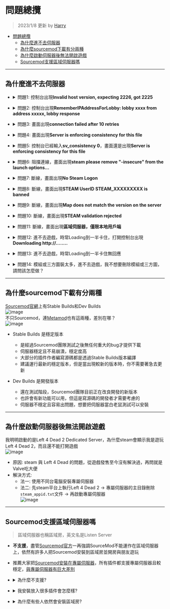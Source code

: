 # 問題總攬
> 2023/1/8 更新 by [Harry](https://steamcommunity.com/profiles/76561198026784913)
- [問題總攬](#問題總攬)
  - [為什麼進不去伺服器](#為什麼進不去伺服器)
  - [為什麼sourcemod下載有分兩種](#為什麼sourcemod下載有分兩種)
  - [為什麼啟動伺服器後無法開啟遊戲](#為什麼啟動伺服器後無法開啟遊戲)
  - [Sourcemod支援區域伺服器嗎](#sourcemod支援區域伺服器嗎)

- - - -
## 為什麼進不去伺服器

* <details><summary>問題1: 控制台出現<b>Invalid host version, expecting 2226, got 2225</b></summary>

  ![image](https://user-images.githubusercontent.com/12229810/202831446-b3c66f15-f250-471e-81b5-b0ce15d177cd.jpg)

  * 原因: 遊戲與伺服器的版本不同
  * 解決方式: 確認遊戲與伺服器升級到最新版本
      * 遊戲: [驗證遊戲檔案的完整性](/Tutorial_教學區/Chinese_繁體中文/Game/README.md#驗證遊戲檔案的完整性)
      * 伺服器: [更新專屬伺服器](/Tutorial_教學區/Chinese_繁體中文/Server/安裝伺服器與插件/README.md#如何更新專屬伺服器)
</details>

* <details><summary>問題2: 控制台出現<b>RememberIPAddressForLobby: lobby xxxx from address xxxxx, lobby response</b></summary>

  ![image](https://github.com/fbef0102/Game-Private_Plugin/assets/12229810/9a4e67e6-e345-4f89-8f14-ad15ec85a68f)

  * 原因: 官方的Bug，伺服器已被人占用匹配，但你發現伺服器內根本沒人
  * 解決方式:
      1. [安裝l4dtoolz](/Tutorial_教學區/Chinese_繁體中文/Server/安裝其他檔案教學/README.md#安裝l4dtoolz)
      2. 確保文件```cfg/server.cfg```(沒有文件請自己創立) 有寫以下指令，並重啟伺服器
          ```php
          sv_allow_lobby_connect_only 0
          sv_force_unreserved 1
          ```
      3. 重啟伺服器，[自己開大廳匹配](/Tutorial_教學區/Chinese_繁體中文/Server/安裝伺服器與插件#如何從大廳匹配到專屬伺服器)
</details>

* <details><summary>問題3: 畫面出現<b>connection failed after 10 retries</b></summary>

  ![image](https://user-images.githubusercontent.com/12229810/202834826-a7aff8f7-85c8-450e-b78a-e8d4d4099eb5.png)

  * 原因: 找不到伺服器
  * 解決方式: 確認伺服器存在並且透過公網IP，不要虛擬IP，且必須保證外網能連線進這個公網IP
  * [如何進去我的伺服器](/Tutorial_教學區/Chinese_繁體中文/Server/安裝伺服器與插件/README.md#如何進去我的伺服器)
</details>

* <details><summary>問題4: 畫面出現<b>Server is enforcing consistency for this file</b></summary>

  ![image](https://user-images.githubusercontent.com/12229810/202834970-d272d486-b74f-4e11-84e8-2c95f8439129.jpg)

  * 原因: 模組衝突或三方圖太多，伺服器的檔案與你的檔案不一致
  * 解決方式:
    * 法一：你自己把模組或三方圖都刪除
    * 法二：
        * 區域房請房主在遊戲控制台打上```sv_consistency 0```
        * 專屬伺服器請到伺服器後台輸入```sv_consistency 0```
        * 如果是你自己創建大廳請打開遊戲控制台輸入```sv_consistency 0```
</details>

* <details><summary>問題5: 控制台已經輸入<b>sv_consistency 0</b>，畫面還是出現<b>Server is enforcing consistency for this file</b></summary>

  ![image](https://user-images.githubusercontent.com/12229810/202834970-d272d486-b74f-4e11-84e8-2c95f8439129.jpg)

  * 原因: 檔案衝突太多了，多到無法忽視，遊戲救不你了
  * 解決方式: 把模組或三方圖全都刪除，[驗證遊戲檔案的完整性](/Tutorial_教學區/Chinese_繁體中文/Game/README.md#驗證遊戲檔案的完整性)
</details>

* <details><summary>問題6: 阻擋連線，畫面出現<b>steam please remove "-insecure" from the launch options...</b></summary>

  ![image](https://user-images.githubusercontent.com/12229810/202835547-39874460-7779-4dc8-9a72-6668bc0cdd09.jpg)

  * 原因: 啟動選項有輸入```-insecure```
  * 解決方式: 到[啟動選項](/Tutorial_%E6%95%99%E5%AD%B8%E5%8D%80/Chinese_%E7%B9%81%E9%AB%94%E4%B8%AD%E6%96%87/Game/README.md#設定啟動選項)把```-insecure```刪除
</details>

* <details><summary>問題7: 斷線，畫面出現<b>No Steam Logon</b></summary>

  ![image](https://user-images.githubusercontent.com/12229810/202835844-70dce289-6f1a-4454-818f-22be03382dc5.jpg)

  * 原因: 伺服器檢測到你沒有Steam帳密，把你踢出伺服器，原因很多種，就連[CSGO職業比賽途中](https://www.youtube.com/watch?v=YfIeQCEGglc)都會出現這問題，大部分都跟網路有關。
    1. Steam沒有登入或Steam被登出
    2. 你不是用正版
    3. 你或者伺服器網路改變了
    4. 網路與伺服器不相容 (常見的原因是國外玩家在大陸伺服器被網路長城剔除)
  * 解決方式: 離開遊戲，網路重連並確保順暢，重新啟動Steam平台，再不行就[驗證遊戲檔案的完整性](/Tutorial_教學區/Chinese_繁體中文/Game/README.md#驗證遊戲檔案的完整性)，再不行就重啟伺服器，再不行就去跟Steam Valve抱怨
</details>

* <details><summary>問題8: 斷線，畫面出現<b>STEAM UserID STEAM_XXXXXXXXX is banned</b></summary>

  ![image](https://user-images.githubusercontent.com/12229810/202836166-3744c17a-b99d-4d7a-9710-c7a15377634b.jpg)

  * 原因: 你被伺服器封鎖了列入黑名單
  * 解決方式: 認命吧，請去跟伺服器管理員溝通
</details>

* <details><summary>問題9: 斷線，畫面出現<b>Map does not match the version on the server</b></summary>

  ![2260737939_preview_20200929181731_1](https://user-images.githubusercontent.com/12229810/202836218-5e3a7cce-bb73-4db4-94f4-5f72a3ca6df8.jpg)

  * 原因: 地圖與伺服器的版本不同
  * 解決方式: 確認你所使用的地圖跟伺服器安裝的地圖，版本是一樣的，最好的方式是從同一個網站上下載
</details>

* <details><summary>問題10: 斷線，畫面出現<b>STEAM validation rejected</b></summary>

  <img width="223" alt="unknown" src="https://user-images.githubusercontent.com/12229810/202856292-62046c4e-1dc8-4253-ab46-48a4a688ba51.png">

  * 原因一: 你的遊戲與專屬伺服器都在同一台電腦上同時運作，steam平台無法分辨
    * 解決方式: 
      * 法一: 使用不同台電腦安裝專屬伺服器，最好是裝在不同的區域網路
      * 法二: 
        先steam平台上執行Left 4 Dead 2 -> 伺服器的主目錄下刪除```steam_appid.txt```文件 -> 啟動專屬伺服器 -> 與朋友或路人開大廳匹配
      <br/>![image](https://github.com/user-attachments/assets/b90ab4da-ad31-45fa-8e97-ff4033d23bcf)
      <br/>-> 如果畫面依然出現<b>STEAM validation rejected</b> -> 重開遊戲 -> 直接加入伺服器房間

  * 原因二: steam帳號驗證失敗，steam沒有登入或網路被改變
    * 解決方式: 重啟steam平台登入

  * 原因三: 伺服器裡面已經有你的steam帳戶在裡面，通常發生於你遊戲崩潰或斷線，但伺服器的分身還在裡面（不動了）
    * 解決方式: 
      * 法一: 請管理員把伺服器內的分身踢出去
      * 法二: 重啟伺服器
      * 法三: 分身不動等待被伺服器自動踢出 (伺服器會每隔一段時間偵測玩家是否無回應網路數據，無回應會踢出伺服器)

  * 原因四: 你使用離線模式遊玩單人模式，但伺服器一直要求驗證你的線上steam帳戶
    * 解決方式: 遊戲控制台輸入```sv_lan 1```
</details>

* <details><summary>問題11: 斷線，畫面出現<b>區域伺服器，僅限本地用戶端</b></summary>

  ![20221120190732_1](https://user-images.githubusercontent.com/12229810/202898826-60b6b5dd-3b1c-4298-918b-25b241e9e2e5.jpg)

  * 原因: 伺服器限制只有相同網域的玩家才能進入
  * 解決方式: 
    1. 到伺服器後台檢查指令```sv_lan```是否為0
    2. 關閉伺服器，[執行專屬伺服器](/Tutorial_教學區/Chinese_繁體中文/Server/安裝伺服器與插件/README.md#如何執行專屬伺服器)的時候，網路務必選擇**網際網路**
    3. 檢查cfg文件不能修改```sv_lan```
    4. 如果伺服器有運行參數，請輸入```+sv_lan 0```
</details>

* <details><summary>問題12: 進不去遊戲，時常Loading到一半卡住，打開控制台出現<b>Downloading http://........</b></summary>

  ![sm_downloader_1](https://user-images.githubusercontent.com/12229810/204160082-89f3150b-7cee-4c46-b38d-c58b86460252.jpg)

  * 原因: 伺服器有自製的檔案，而你沒有，所以伺服器強迫你下載自製的檔案
  * 解決方式: 
      * 法一: 選項→多人連線→自訂伺服器內容→無
      <br/>![image](https://user-images.githubusercontent.com/12229810/204160227-0edf6c14-ab6d-4139-95b5-730d43ca4fb3.jpg)
      * 法二: 等待他自己下載完畢
      * 法三: 去換伺服器遊玩吧
</details>

* <details><summary>問題13: 進不去遊戲，時常Loading到一半卡住無回應</summary>

  * 原因一: 模組或三方圖太多
  * 原因二: 遊戲檔案損毀
  * 解決方式: 把模組或三方圖全都刪除，[驗證遊戲檔案的完整性](/Tutorial_教學區/Chinese_繁體中文/Game/README.md#驗證遊戲檔案的完整性)
</details>

* <details><summary>問題14: 模組或三方圖裝太多，進不去遊戲，我不想要刪除模組或三方圖，請問該怎麼做？</summary>

  控制台已經輸入<b>sv_consistency 0</b>，但還是進不去朋友房間或朋友進不來自己創建的遊戲房間
  <br/>可能模組或三方圖裝太多，但是我不想要刪除模組或三方圖，請問有什麼方法？

  * 解決方式: 既然你不願意刪除模組或三方圖，那沒人可以幫你
</details>

- - - -
## 為什麼sourcemod下載有分兩種
[Sourcemod官網](https://www.sourcemod.net/downloads.php)上有Stable Builds和Dev Builds
<br/>![image](https://user-images.githubusercontent.com/12229810/202843043-4c84313e-540b-4cae-862c-1a1ceedca34c.jpg)
<br/>不只Sourcemod，連[Metamod](https://www.sourcemm.net/)也有這兩種，差別在哪？
<br/>![image](https://user-images.githubusercontent.com/12229810/202843249-a04ee5fe-2247-429e-af31-096692f1d72a.jpg)

* Stable Builds 是穩定版本
  * 是經過Sourcemod團隊測試之後無任何重大的bug才提供下載
  * 伺服器穩定且不易崩潰，穩定度高
  * 大部分的插件作者編寫源碼都是透過Stable Builds版本編譯
  * 建議運行最新的穩定版本，但是當出現較新的版本時，你不需要著急去更新

* Dev Builds 是開發版本
  * 還在測試階段，Sourcemod團隊目前正在改良開發的新版本
  * 也許會有新功能可以用，但這是寫源碼的開發者才需要考慮的
  * 伺服器不穩定且容易出問題，想要把伺服器當白老鼠測試可以安裝

- - - -
## 為什麼啟動伺服器後無法開啟遊戲
我明明啟動的是Left 4 Dead 2 Dedicated Server，為什麼steam會顯示我是遊玩Left 4 Dead 2，而且還不能打開遊戲
<br/>![image](https://user-images.githubusercontent.com/12229810/202857120-696d4a1b-ce57-45f2-8055-5d8e9ca6311c.jpg)

* 原因: steam 與 Left 4 Dead 的問題，從遊戲發售至今沒有解決過，再問就是Valve吃大便
* 解決方式: 
  * 法一: 使用不同台電腦安裝專屬伺服器
  * 法二: 先steam平台上執行Left 4 Dead 2 -> 專屬伺服器的主目錄刪除```steam_appid.txt```文件 -> 再啟動專屬伺服器
  <br/>![image](https://github.com/user-attachments/assets/b90ab4da-ad31-45fa-8e97-ff4033d23bcf)

- - - -
## Sourcemod支援區域伺服器嗎
> 區域伺服器也稱區域房，英文名是Listen Server
* **不支援**，盡管[Sourcemod官方](https://wiki.alliedmods.net/Installing_SourceMod_(simple))一再強調SourceMod不能運作在區域伺服器上，依然有許多人把Sourcemod安裝到區域房並開房與朋友遊玩
* 推薦大家把[Sourcemod安裝在專屬伺服器](/Tutorial_教學區/Chinese_%E7%B9%81%E9%AB%94%E4%B8%AD%E6%96%87/Server/%E5%AE%89%E8%A3%9D%E4%BC%BA%E6%9C%8D%E5%99%A8%E8%88%87%E6%8F%92%E4%BB%B6/README.md)，所有插件都支援專屬伺服器且較穩定，[與專屬伺服器有巨大差別](/Tutorial_教學區/Chinese_%E7%B9%81%E9%AB%94%E4%B8%AD%E6%96%87/Server/%E5%AE%89%E8%A3%9D%E5%8D%80%E5%9F%9F%E6%88%BF%E8%88%87%E6%8F%92%E4%BB%B6/README.md#%E8%88%87%E5%B0%88%E5%B1%AC%E4%BC%BA%E6%9C%8D%E5%99%A8%E6%9C%89%E4%BD%95%E5%B7%AE%E5%88%A5)

* <details><summary>為什麼不支援?</summary>

  * 因為區域房你既是玩家也是伺服器，會導致很多插件在運行上有問題，特別是跟語音有關的插件無法在區域房運作
  * Liunx系統無法安裝Sourcemod在區域房
</details>

* <details><summary>我安裝放入很多插件會怎麼樣?</summary>

  * 區域房資源有限，裝多了插件會變得比較卡，畢竟遊戲只是讓你開房跟大家遊玩而非變成伺服器
  * 有些插件不支援區域房，即使硬裝也不會運作還反而拖累伺服器變得卡頓
  * 大部分插件作者不會理你也不會幫助你區域房安裝插件出現問題，除非安裝專屬伺服器
</details>

* <details><summary>為什麼有些人依然會安裝區域房?</summary>

  * 原因一：淺顯易懂的操作
    * 開區域房不需要太多專業知識與操作，也不需要設定網路等等
  * 原因二：單純跟朋友遊玩
    * 插件不需要太多，畢竟Sourcemod有簡單的換圖、踢人、處死功能，應付各種突發狀況足夠了
  * 原因三：自己測試插件
    * 有些插件作者專門開區域房測試自己寫的插件
  * 原因四：測試並研究遊戲
    * 有些玩家會自己開房測試遊戲各種玩法，借助Sourcemod能節省時間與精力
      1. 譬如生成Tank觀察他的攻擊方式，然後學會反擊
      2. 研究地圖路線並嘗試速通
      3. 學會當Hunter自我練習高撲
      4. 開發者製作nav或者製作地圖
</details>